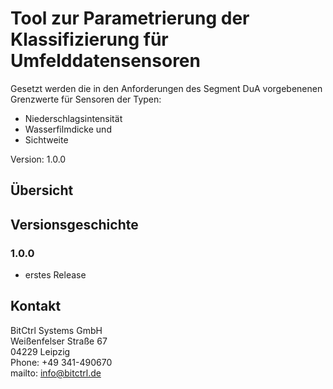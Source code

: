 # Tool zur Parametrierung der Klassifizierung für Umfelddatensensoren

Gesetzt werden die in den Anforderungen des Segment DuA vorgebenenen Grenzwerte für Sensoren der Typen:

- Niederschlagsintensität
- Wasserfilmdicke und
- Sichtweite

Version: 1.0.0

## Übersicht

  
## Versionsgeschichte

### 1.0.0

- erstes Release

## Kontakt

BitCtrl Systems GmbH  
Weißenfelser Straße 67  
04229 Leipzig  
Phone: +49 341-490670  
mailto: info@bitctrl.de  
